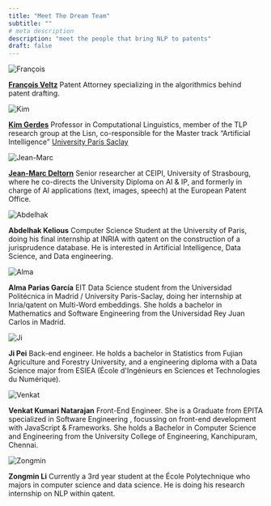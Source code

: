```yaml
---
title: "Meet The Dream Team"
subtitle: ""
# meta description
description: "meet the people that bring NLP to patents"
draft: false
---
```


<div class='team'>
<div class='profile profile1'>
<div class='profilePicture'>

![François](/images/François.png)

</div>
<div class='profileDetail'>

[**François Veltz**](https://algopatent.com) Patent Attorney specializing in the algorithmics behind patent drafting.

</div>
</div>

<div class='profile profile2'>
<div class='profilePicture'>

![Kim](/images/Kim.jpg)

</div>
<div class='profileDetail'>

[**Kim Gerdes**](https://gerdes.fr) Professor in Computational Linguistics, member of the TLP research group at the Lisn, co-responsible for the Master track “Artificial Intelligence” [University Paris Saclay](https://www.universite-paris-saclay.fr/)

</div>
</div>
<div class='profile profile3'>
<div class='profilePicture'>

![Jean-Marc](/images/Jean-Marc.jpg)

</div>
<div class='profileDetail'>

[**Jean-Marc Deltorn**](https://www.linkedin.com/in/jean-marc-deltorn-809751158/) Senior researcher at CEIPI, University of Strasbourg, where he co-directs the University Diploma on AI & IP, and formerly in charge of AI applications (text, images, speech) at the European Patent Office.

</div>
</div>

<div class='profile profile4'>
<div class='profilePicture'>

![Abdelhak](/images/Abdelhak.jpg)

</div>
<div class='profileDetail'>

**Abdelhak Kelious** Computer Science Student at the University of Paris, doing his final internship at INRIA with qatent on the construction of a jurisprudence database. He is interested in Artificial Intelligence, Data Science, and Data engineering.

</div>
</div>

<div class='profile profile5'>
<div class='profilePicture'>

![Alma](/images/Alma.png)

</div>
<div class='profileDetail'>

**Alma Parias García** EIT Data Science student from the Universidad Politécnica in Madrid / University Paris-Saclay, doing her internship at Inria/qatent on Multi-Word embeddings. She holds a bachelor in Mathematics and Software Engineering from the Universidad Rey Juan Carlos in Madrid.

</div>
</div>

<div class='profile profile6'>
<div class='profilePicture'>

![Ji](/images/Ji.png)

</div>
<div class='profileDetail'>

**Ji Pei** Back-end engineer. He holds a bachelor in Statistics from Fujian Agriculture and Forestry University, and a engineering diploma with a Data Science major from ESIEA (École d'Ingénieurs en Sciences et Technologies du Numérique).

</div>
</div>

<div class='profile profile7'>
<div class='profilePicture'>

![Venkat](/images/Venkat.png)

</div>
<div class='profileDetail'>

**Venkat Kumari Natarajan** Front-End Engineer. She is a Graduate from EPITA specialized in Software Engineering , focussing on front-end development with JavaScript & Frameworks. She holds a Bachelor in Computer Science and Engineering from the University College of Engineering, Kanchipuram, Chennai.

</div>
</div>

<div class='profile profile8'>
<div class='profilePicture'>

![Zongmin](/images/Zongmin.jpg)

</div>
<div class='profileDetail'>

**Zongmin Li** Currently a 3rd year student at the École Polytechnique who majors in computer science and data science. He is doing his research internship on NLP within qatent.

</div>
</div>
</div>
